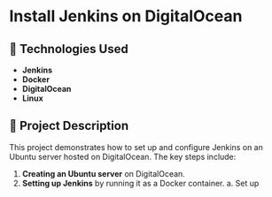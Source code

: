 # Install Jenkins on DigitalOcean

## 🚀 Technologies Used
- **Jenkins**
- **Docker**
- **DigitalOcean**
- **Linux**

## 📝 Project Description
This project demonstrates how to set up and configure Jenkins on an Ubuntu server hosted on DigitalOcean. The key steps include:

1. **Creating an Ubuntu server** on DigitalOcean.
2. **Setting up Jenkins** by running it as a Docker container.
  a. Set up 


#




